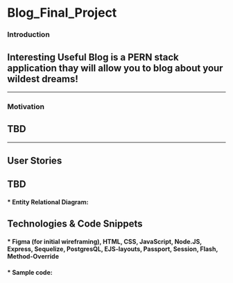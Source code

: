 # Blog_Final_Project

### Introduction
## Interesting Useful Blog is a PERN stack application thay will allow you to blog about your wildest dreams!

---
### Motivation
## TBD

---
## User Stories 
## TBD

#### * Entity Relational Diagram:


## Technologies & Code Snippets
#### * Figma (for initial wireframing), HTML, CSS, JavaScript, Node.JS, Express, Sequelize, PostgresQL, EJS-layouts, Passport, Session, Flash, Method-Override
#### * Sample code:
#### 
